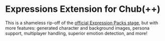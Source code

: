 # Expressions Extension for Chub(++)

This is a shameless rip-off of the [official Expression Packs stage](https://chub.ai/extensions/BartlebyTheScrivener/expressions-extension-768927333d4d),
but with more features: generated character and background images, persona support, multiplayer handling, superior emotion detection, and more!